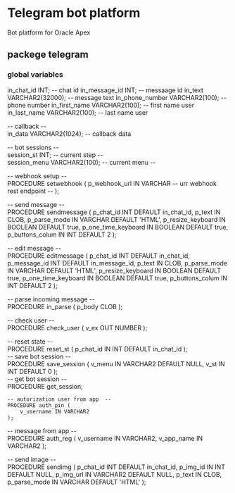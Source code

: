 # Telegram bot platform
Bot platform for Oracle Apex

## packege telegram
### global variables  
in_chat_id INT;  -- chat id
in_message_id INT; -- messaage id 
in_text VARCHAR2(32000); -- message text 
in_phone_number VARCHAR2(100); -- phone number 
in_first_name VARCHAR2(100);  -- first name user 
in_last_name VARCHAR2(100);  -- last name user
 
 -- callback --  
 in_data VARCHAR2(1024); -- callback data
 
 -- bot sessions --  
 session_st INT; -- current step --   
 session_menu VARCHAR2(100); -- current menu --   
 
  --  webhook setup --   
    PROCEDURE setwebhook (
        p_webhook_url IN VARCHAR -- urr webhook rest endpoint --
    );   
 
  -- send message --   
    PROCEDURE sendmessage (
        p_chat_id             INT DEFAULT in_chat_id,
        p_text                IN CLOB,
        p_parse_mode          IN VARCHAR DEFAULT 'HTML',
        p_resize_keyboard     IN BOOLEAN DEFAULT true, 
        p_one_time_keyboard   IN BOOLEAN DEFAULT true,
        p_buttons_colum       IN INT DEFAULT 2
    );   
    
-- edit message --  
    PROCEDURE editmessage (
        p_chat_id             INT DEFAULT in_chat_id,
        p_message_id          INT DEFAULT in_message_id,
        p_text                IN CLOB,
        p_parse_mode          IN VARCHAR DEFAULT 'HTML',
        p_resize_keyboard     IN BOOLEAN DEFAULT true,
        p_one_time_keyboard   IN BOOLEAN DEFAULT true,
        p_buttons_colum       IN INT DEFAULT 2
    );   
 
 
-- parse incoming message  --   
    PROCEDURE in_parse (
        p_body CLOB
    );   
 
-- check user  --   
    PROCEDURE check_user (
        v_ex OUT NUMBER
    );   
 
-- reset state --   
    PROCEDURE reset_st (
        p_chat_id IN INT DEFAULT in_chat_id
    );   
-- save bot session --     
    PROCEDURE save_session (
        v_menu   IN VARCHAR2 DEFAULT NULL,
        v_st     IN INT DEFAULT 0
    );   
--   get bot session --    
    PROCEDURE get_session;  
 
    -- autorization user from app  --  
    PROCEDURE auth_pin (
        v_username IN VARCHAR2
    );  
  
  -- message from app  --   
    PROCEDURE auth_reg (
        v_username   IN VARCHAR2,
        v_app_name   IN VARCHAR2
    );  
   
 
  -- send image --   
    PROCEDURE sendimg (
        p_chat_id      INT DEFAULT in_chat_id,
        p_img_id       IN INT DEFAULT NULL, 
        p_img_url      IN VARCHAR2 DEFAULT NULL,
        p_text         IN CLOB,
        p_parse_mode   IN VARCHAR DEFAULT 'HTML'
    );
